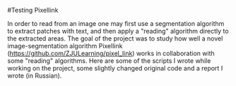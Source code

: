 #Testing Pixellink

In order to read from an image one may first use a segmentation algorithm to extract patches with text, and then apply a "reading" algorithm directly to the extracted areas. The goal of the project was to study how well a novel image-segmentation algorithm Pixellink (https://github.com/ZJULearning/pixel_link) works in collaboration with some "reading" algorithms. Here are some of the scripts I wrote while working on the project, some slightly changed original code and a report I wrote (in Russian).
